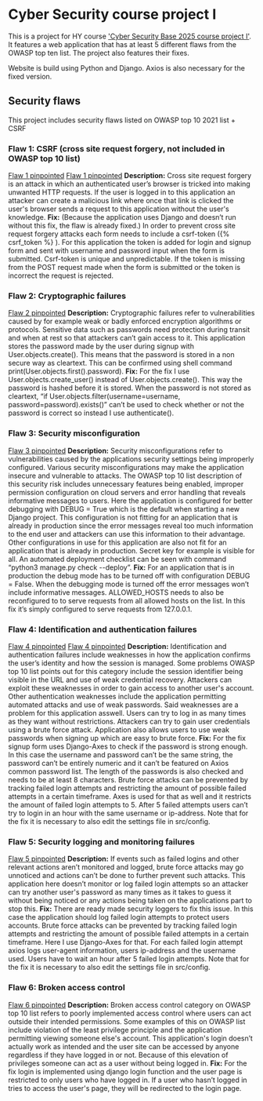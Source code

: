 # Cyber Security course project I
This is a project for HY course ['Cyber Security Base 2025 course project I'](https://cybersecuritybase.mooc.fi/module-3.1). It features a web application that has at least 5 different flaws from the OWASP top ten list. The project also features their fixes.


Website is build using Python and Django. Axios is also necessary for the fixed version.

## Security flaws
This project includes security flaws listed on OWASP top 10 2021 list + CSRF

### Flaw 1: CSRF (cross site request forgery, not included in OWASP top 10 list)
[Flaw 1 pinpointed](https://github.com/evas3/CyberSecurity_project1/blob/main/src/pages/templates/pages/login.html#L11)
[Flaw 1 pinpointed](https://github.com/evas3/CyberSecurity_project1/blob/main/src/pages/templates/pages/signup.html#L10)
**Description:** Cross site request forgery is an attack in which an authenticated user’s browser is tricked into making unwanted HTTP requests. If the user is logged in to this application an attacker can create a malicious link where once that link is clicked the user's browser sends a request to this application without the user's knowledge. 
**Fix:** (Because the application uses Django and doesn’t run without this fix, the flaw is already fixed.) In order to prevent cross site request forgery attacks each form needs to include a csrf-token ({% csrf_token %} ). For this application the token is added for login and signup form and sent with username and password input when the form is submitted. Csrf-token is unique and unpredictable. If the token is missing from the POST request made when the form is submitted or the token is incorrect the request is rejected. 

### Flaw 2: Cryptographic failures
[Flaw 2 pinpointed](https://github.com/evas3/CyberSecurity_project1/blob/main/src/pages/views.py#L57-L60)
**Description:** Cryptographic failures refer to vulnerabilities caused by for example weak or badly enforced encryption algorithms or protocols. Sensitive data such as passwords need protection during transit and when at rest so that attackers can’t gain access to it. This application stores the password made by the user during signup with User.objects.create(). This means that the password is stored in a non secure way as cleartext. This can be confirmed using shell command print(User.objects.first().password).
**Fix:** For the fix I use User.objects.create_user() instead of User.objects.create(). This way the password is hashed before it is stored. When the password is not stored as cleartext, “if User.objects.filter(username=username, password=password).exists()” can’t be used to check whether or not the password is correct so instead I use authenticate().

### Flaw 3: Security misconfiguration
[Flaw 3 pinpointed](https://github.com/evas3/CyberSecurity_project1/blob/main/src/config/settings.py#L26-L27)
**Description:** Security misconfigurations refer to vulnerabilities caused by the applications security settings being improperly configured. Various security misconfigurations may make the application insecure and vulnerable to attacks. The OWASP top 10 list description of this security risk includes unnecessary features being enabled, improper permission configuration on cloud servers and error handling that reveals informative messages to users. Here the application is configured for better debugging with DEBUG = True which is the default when starting a new Django project. This configuration is not fitting for an application that is already in production since the error messages reveal too much information to the end user and attackers can use this information to their advantage. Other configurations in use for this application are also not fit for an application that is already in production. Secret key for example is visible for all. An automated deployment checklist can be seen with command “python3 manage.py check --deploy”.
**Fix:** For an application that is in production the debug mode has to be turned off with configuration DEBUG = False. When the debugging mode is turned off the error messages won’t include informative messages. ALLOWED_HOSTS needs to also be reconfigured to to serve requests from all allowed hosts on the list. In this fix it’s simply configured to serve requests from 127.0.0.1.

### Flaw 4: Identification and authentication failures
[Flaw 4 pinpointed](https://github.com/evas3/CyberSecurity_project1/blob/main/src/pages/views.py#L54-L60)
[Flaw 4 pinpointed](https://github.com/evas3/CyberSecurity_project1/blob/main/src/pages/views.py#L25-L26)
**Description:** Identification and authentication failures include weaknesses in how the application confirms the user’s identity and how the session is managed. Some problems OWASP top 10 list points out for this category include the session identifier being visible in the URL and use of weak credential recovery. Attackers can exploit these weaknesses in order to gain access to another user's account. Other authentication weaknesses include the application permitting automated attacks and use of weak passwords. Said weaknesses are a problem for this application asswell. Users can try to log in as many times as they want without restrictions. Attackers can try to gain user credentials using a brute force attack. Application also allows users to use weak passwords when signing up which are easy to brute force.
**Fix:** For the fix signup form uses Django-Axes to check if the password is strong enough. In this case the username and password can’t be the same string, the password can’t be entirely numeric and it can’t be featured on Axios common password list. The length of the passwords is also checked and needs to be at least 8 characters. Brute force attacks can be prevented by tracking failed login attempts and restricting the amount of possible failed attempts in a certain timeframe. Axes is used for that as well and it restricts the amount of failed login attempts to 5. After 5 failed attempts users can’t try to login in an hour with the same username or ip-address. Note that for the fix it is necessary to also edit the settings file in src/config.

### Flaw 5: Security logging and monitoring failures
[Flaw 5 pinpointed](https://github.com/evas3/CyberSecurity_project1/blob/main/src/pages/views.py#L25-L26)
**Description:** If events such as failed logins and other relevant actions aren’t monitored and logged, brute force attacks may go unnoticed and actions can’t be done to further prevent such attacks. This application here doesn’t monitor or log failed login attempts so an attacker can try another user's password as many times as it takes to guess it without being noticed or any actions being taken on the applications part to stop this.
**Fix:** There are ready made security loggers to fix this issue. In this case the application should log failed login attempts to protect users accounts. Brute force attacks can be prevented by tracking failed login attempts and restricting the amount of possible failed attempts in a certain timeframe. Here I use Django-Axes for that. For each failed login attempt axios logs user-agent information, users ip-address and the username used. Users have to wait an hour after 5 failed login attempts. Note that for the fix it is necessary to also edit the settings file in src/config.


### Flaw 6: Broken access control
[Flaw 6 pinpointed](https://github.com/evas3/CyberSecurity_project1/blob/main/src/pages/views.py#L80-L81)
**Description:** Broken access control category on OWASP top 10 list refers to poorly implemented access control where users can act outside their intended permissions. Some examples of this on OWASP list include violation of the least privilege principle and the application permitting viewing someone else's account. This application's login doesn’t actually work as intended and the user site can be accessed by anyone regardless if they have logged in or not. Because of this elevation of privileges someone can act as a user without being logged in.
**Fix:** For the fix login is implemented using django login function and the user page is restricted to only users who have logged in. If a user who hasn’t logged in tries to access the user's page, they will be redirected to the login page.
